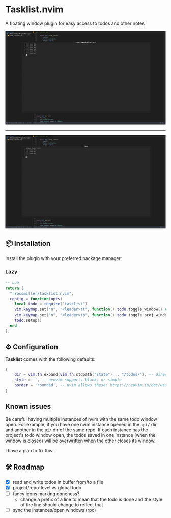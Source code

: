 # Tasklist.nvim
A floating window plugin for easy access to todos and other notes

<img src="assets/prj-todos.png" alt="project todos" width="800"/>

---

<img src="assets/glbl-todos.png" alt="global todos" width="800"/>

## 📦 Installation

Install the plugin with your preferred package manager:

### [Lazy](https://github.com/folke/lazy.nvim)

```lua
-- Lua
return {
  "rrossmiller/tasklist.nvim",
  config = function(opts)
    local todo = require("tasklist")
    vim.keymap.set("n", "<leader>tt", function() todo.toggle_window() end, { desc = 'Open global TODOs window' })
    vim.keymap.set("n", "<leader>tp", function() todo.toggle_proj_window() end, { desc = 'Open project TODOs window' })
    todo.setup()
  end
},
```


## ⚙️  Configuration

**Tasklist** comes with the following defaults:
```lua
{
    dir = vim.fn.expand(vim.fn.stdpath("state") .. "/todos/"), -- directory where todo files are saved. ~/.local/store/nvim/todos/
    style = '', -- neovim supports blank, or simple
    border = 'rounded', -- nvim allows these: https://neovim.io/doc/user/api.html#api-win_config:~:text=%27winhighlight%27.-,border
}
```


## Known issues
Be careful having multiple instances of nvim with the same todo window open. For example, if you have one nvim instance opened in the `api/` dir 
and another in the `ui/` dir of the same repo. If each instance has the project's todo window open, the todos saved in one instance (when the
window is closed) will be overwritten when the other closes its window.

I have a plan to fix this.

## 🛠️ Roadmap
- [x] read and write todos in buffer from/to a file
- [x] project/repo-level vs global todo 
- [ ] fancy icons marking doneness?
    - change a prefix of a line to mean that the todo is done and the style of the line should change to reflect that
- [ ] sync the instances/open windows (rpc)
